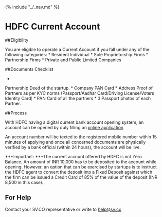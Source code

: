 {% include "../_nav.md" %}
# HDFC Current Account



##Eligibility

You are eligible to operate a Current Account if you fall under any of the following categories:
* 
Resident Individual
* 
Sole Proprietorship Firms
* 
Partnership Firms
* 
Private and Public Limited Companies

##Documents Checklist 

* 
Partnership Deed of the startup.
* 
Company PAN Card
* 
Address Proof of Partners as per KYC norms (Passport/Aadhar Card/Driving License/Voters Identity Card)
* 
PAN Card of all the partners
* 
3 Passport photos of each Partner.

##Process

With HDFC having a digital current bank account opening system, an account can be opened by duly filling an [online application](https://goo.gl/sg8EaZ).  

An account number will be texted to the registered mobile number within 15 minutes of applying and once all concerned documents are physically verified by a bank official (within 24 hours), the account will be live.

***Important: ***The current account offered by HDFC is not Zero Balance. An amount of INR 10,000 has to be deposited to the account while opening. However, an option that can be exercised by startups is to instruct the HDFC agent to convert the deposit into a Fixed Deposit against which the firm can be issued a Credit Card of 85% of the value of the deposit (INR 8,500 in this case). 

## For Help

Contact your SV.CO representative or write to help@sv.co

